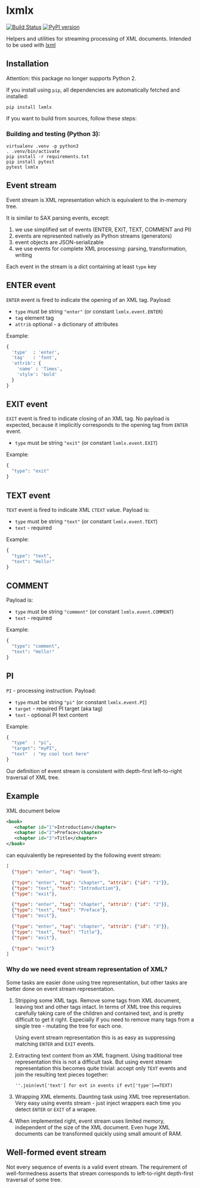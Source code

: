 # lxmlx
[![Build Status](https://travis-ci.org/innodatalabs/lxmlx.svg?branch=master)](https://travis-ci.org/innodatalabs/lxmlx)
[![PyPI version](https://badge.fury.io/py/lxmlx.svg)](https://badge.fury.io/py/lxmlx)

Helpers and utilities for streaming processing of XML documents. Intended to be used with [lxml](http://lxml.de)

## Installation

Attention: this package no longer supports Python 2.

If you install using `pip`, all dependencies are automatically fetched and installed:

```
pip install lxmlx
```

If you want to build from sources, follow these steps:

### Building and testing (Python 3):
```
virtualenv .venv -p python3
. .venv/bin/activate
pip install -r requirements.txt
pip install pytest
pytest lxmlx
```

## Event stream
Event stream is XML representation which is equivalent to the in-memory tree.

It is similar to SAX parsing events, except:

1. we use simplified set of events (ENTER, EXIT, TEXT, COMMENT and PI)
2. events are represented natively as Python streams (generators)
3. event objects are JSON-serializable
3. we use events for complete XML processing: parsing, transformation, writing

Each event in the stream is a dict containing at least `type` key

## ENTER event
`ENTER` event is fired to indicate the opening of an XML tag. Payload:

* `type` must be string `"enter"` (or constant `lxmlx.event.ENTER`)
* `tag` element tag
* `attrib` optional - a dictionary of attributes

Example:
```python
{
  'type'  : 'enter',
  'tag'   : 'font',
  'attrib': {
    'name' : 'Times',
    'style': 'bold'
  }
}
```

## EXIT event
`EXIT` event is fired to indicate closing of an XML tag. No payload is
expected, because it implicitly corresponds to the opening tag from `ENTER`
event.

* `type` must be string `"exit"` (or constant `lxmlx.event.EXIT`)

Example:
```python
{
  "type": "exit"
}
```

## TEXT event
`TEXT` event is fired to indicate XML `CTEXT` value. Payload is:

* `type` must be string `"text"` (or constant `lxmlx.event.TEXT`)
* `text` - required

Example:
```python
{
  "type": "text",
  "text": "Hello!"
}
```

## COMMENT

Payload is:
* `type` must be string `"comment"` (or constant `lxmlx.event.COMMENT`)
* `text` - required

Example:
```python
{
  "type": "comment",
  "text": "Hello!"
}
```

## PI
`PI` - processing instruction. Payload:

* `type` must be string `"pi"` (or constant `lxmlx.event.PI`)
* `target` - required PI target (aka tag)
* `text` - optional PI text content

Example:
```python
{
  "type"  : "pi",
  "target": "myPI",
  "text"  : "my cool text here"
}
```

Our definition of event stream is consistent with depth-first left-to-right
traversal of XML tree.

## Example
XML document below
```xml
<book>
   <chapter id="1">Introduction</chapter>
   <chapter id="2">Preface</chapter>
   <chapter id="3">Title</chapter>
</book>
```

can equivalently be represented by the following event stream:
```json
[
  {"type": "enter", "tag": "book"},

  {"type": "enter", "tag": "chapter", "attrib": {"id": "1"}},
  {"type": "text", "text": "Introduction"},
  {"type": "exit"},

  {"type": "enter", "tag": "chapter", "attrib": {"id": "2"}},
  {"type": "text", "text": "Preface"},
  {"type": "exit"},

  {"type": "enter", "tag": "chapter", "attrib": {"id": "3"}},
  {"type": "text", "text": "Title"},
  {"type": "exit"},

  {"type": "exit"}
]
```

### Why do we need event stream representation of XML?
Some tasks are easier done using tree representation, but other
tasks are better done on event stream representation.

1. Stripping some XML tags. Remove some tags from XML document, leaving
   text and other tags intact. In terms of XML tree this requires
   carefully taking care of the children and contained text, and is
   pretty difficult to get it right. Especially if you need to
   remove many tags from a single tree - mutating the tree for each
   one.

   Using event stream representation this is as easy as suppressing
   matching `ENTER` and `EXIT` events.

2. Extracting text content from an XML fragment. Using traditional
   tree representation this is not a difficult task. But using event stream
   representation this becomes quite trivial: accept only `TEXT` events and
   join the resulting text pieces together:
   ```
   ''.join(evt['text'] for evt in events if evt['type']==TEXT)
   ```

3. Wrapping XML elements. Daunting task using XML tree representation. Very
   easy using events stream - just inject wrappers each time you detect
   `ENTER` or `EXIT` of a wrapee.

4. When implemented right, event stream uses limited memory, independent of
   the size of the XML document. Even huge XML documents can be transformed
   quickly using small amount of RAM.


## Well-formed event stream

Not every sequence of events is a valid event stream. The requirement of
well-formedness asserts that stream corresponds to left-to-right depth-first
traversal of some tree.
